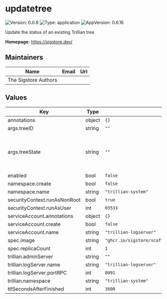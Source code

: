 # updatetree

![Version: 0.0.8](https://img.shields.io/badge/Version-0.0.8-informational?style=flat-square) ![Type: application](https://img.shields.io/badge/Type-application-informational?style=flat-square) ![AppVersion: 0.6.16](https://img.shields.io/badge/AppVersion-0.6.16-informational?style=flat-square)

Update the status of an existing Trillian tree

**Homepage:** <https://sigstore.dev/>

## Maintainers

| Name | Email | Url |
| ---- | ------ | --- |
| The Sigstore Authors |  |  |

## Values

| Key | Type | Default | Description |
|-----|------|---------|-------------|
| annotations | object | `{}` |  |
| args.treeID | string | `""` |  |
| args.treeState | string | `""` | valid tree states are ACTIVE, FROZEN and DRAINING |
| enabled | bool | `false` |  |
| namespace.create | bool | `false` |  |
| namespace.name | string | `"trillian-system"` |  |
| securityContext.runAsNonRoot | bool | `true` |  |
| securityContext.runAsUser | int | `65533` |  |
| serviceAccount.annotations | object | `{}` |  |
| serviceAccount.create | bool | `false` |  |
| serviceAccount.name | string | `"trillian-logserver"` |  |
| spec.image | string | `"ghcr.io/sigstore/scaffolding/updatetree:v0.6.16@sha256:228756bc47ebc1eabe8a889484a5443f936817ae591afee9b1712f5219323628"` |  |
| spec.replicaCount | int | `1` |  |
| trillian.adminServer | string | `""` |  |
| trillian.logServer.name | string | `"trillian-logserver"` |  |
| trillian.logServer.portRPC | int | `8091` |  |
| trillian.namespace | string | `"trillian-system"` |  |
| ttlSecondsAfterFinished | int | `3600` |  |

